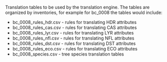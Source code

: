 Translation tables to be used by the translation engine. The tables are organized by inventories, for example for bc_0008 the tables would include:

  * bc_0008_rules_hdr.csv - rules for translating HDR attributes
  * bc_0008_rules_cas.csv - rules for translating CAS attributes
  * bc_0008_rules_lyr.csv - rules for translating LYR attributes
  * bc_0008_rules_nfl.csv - rules for translating NFL attributes
  * bc_0008_rules_dst.csv - rules for translating DST attributes
  * bc_0008_rules_eco.csv - rules for translating ECO attributes
  * bc_0008_species.csv - tree species translation tables  
